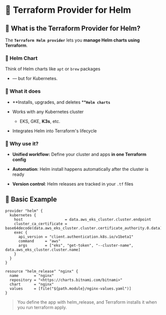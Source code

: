 # 💚 Terraform Provider for Helm
## 💛 What is the Terraform Provider for Helm?
The **`Terraform Helm provider`** lets you **manage Helm charts using Terraform**.
### 🤍 Helm Chart
Think of Helm charts like `apt` or `brew` packages
-  — but for Kubernetes.

### 🤍 What it does
- **Installs, upgrades, and deletes ****`Helm charts`**

- Works with any Kubernetes cluster 

    - EKS, GKE, **K3s**, etc.
    
- Integrates Helm into Terraform's lifecycle

### 🤍 Why use it?
- **Unified workflow:** Define your cluster and apps **in one Terraform config**

- **Automation**: Helm install happens automatically after the cluster is ready

- **Version control**: Helm releases are tracked in your `.tf` files

## 💛 Basic Example
```hcl
provider "helm" {
  kubernetes {
    host                   = data.aws_eks_cluster.cluster.endpoint
    cluster_ca_certificate = base64decode(data.aws_eks_cluster.cluster.certificate_authority.0.data)
    exec {
      api_version = "client.authentication.k8s.io/v1beta1"
      command     = "aws"
      args        = ["eks", "get-token", "--cluster-name", data.aws_eks_cluster.cluster.name]
    }
  }
}

resource "helm_release" "nginx" {
  name       = "nginx"
  repository = "<https://charts.bitnami.com/bitnami>"
  chart      = "nginx"
  values     = [file("${path.module}/nginx-values.yaml")]
}
```
> You define the app with helm_release, and Terraform installs it when you run terraform apply.
